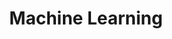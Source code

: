 ---
weight: 20
title: Machine Learning
layout: bundle

aliases:
  - /predictive-analytics/web-app
---